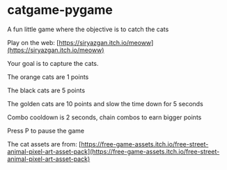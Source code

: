 # catgame-pygame
A fun little game where the objective is to catch the cats

Play on the web: [https://siryazgan.itch.io/meoww](https://siryazgan.itch.io/meoww)

Your goal is to capture the cats.

The orange cats are 1 points

The black cats are 5 points

The golden cats are 10 points and slow the time down for 5 seconds

Combo cooldown is 2 seconds, chain combos to earn bigger points

Press P to pause the game

The cat assets are from: [https://free-game-assets.itch.io/free-street-animal-pixel-art-asset-pack](https://free-game-assets.itch.io/free-street-animal-pixel-art-asset-pack)
